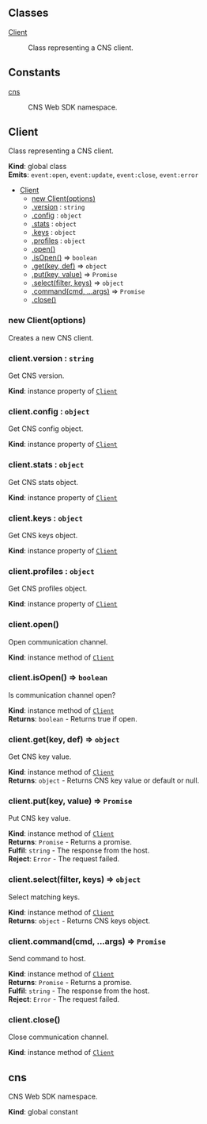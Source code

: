 ## Classes

<dl>
<dt><a href="#Client">Client</a></dt>
<dd><p>Class representing a CNS client.</p>
</dd>
</dl>

## Constants

<dl>
<dt><a href="#cns">cns</a></dt>
<dd><p>CNS Web SDK namespace.</p>
</dd>
</dl>

<a name="Client"></a>

## Client
Class representing a CNS client.

**Kind**: global class  
**Emits**: <code>event:open</code>, <code>event:update</code>, <code>event:close</code>, <code>event:error</code>  

* [Client](#Client)
    * [new Client(options)](#new_Client_new)
    * [.version](#Client+version) : <code>string</code>
    * [.config](#Client+config) : <code>object</code>
    * [.stats](#Client+stats) : <code>object</code>
    * [.keys](#Client+keys) : <code>object</code>
    * [.profiles](#Client+profiles) : <code>object</code>
    * [.open()](#Client+open)
    * [.isOpen()](#Client+isOpen) ⇒ <code>boolean</code>
    * [.get(key, def)](#Client+get) ⇒ <code>object</code>
    * [.put(key, value)](#Client+put) ⇒ <code>Promise</code>
    * [.select(filter, keys)](#Client+select) ⇒ <code>object</code>
    * [.command(cmd, ...args)](#Client+command) ⇒ <code>Promise</code>
    * [.close()](#Client+close)

<a name="new_Client_new"></a>

### new Client(options)
Creates a new CNS client.

<a name="Client+version"></a>

### client.version : <code>string</code>
Get CNS version.

**Kind**: instance property of [<code>Client</code>](#Client)  
<a name="Client+config"></a>

### client.config : <code>object</code>
Get CNS config object.

**Kind**: instance property of [<code>Client</code>](#Client)  
<a name="Client+stats"></a>

### client.stats : <code>object</code>
Get CNS stats object.

**Kind**: instance property of [<code>Client</code>](#Client)  
<a name="Client+keys"></a>

### client.keys : <code>object</code>
Get CNS keys object.

**Kind**: instance property of [<code>Client</code>](#Client)  
<a name="Client+profiles"></a>

### client.profiles : <code>object</code>
Get CNS profiles object.

**Kind**: instance property of [<code>Client</code>](#Client)  
<a name="Client+open"></a>

### client.open()
Open communication channel.

**Kind**: instance method of [<code>Client</code>](#Client)  
<a name="Client+isOpen"></a>

### client.isOpen() ⇒ <code>boolean</code>
Is communication channel open?

**Kind**: instance method of [<code>Client</code>](#Client)  
**Returns**: <code>boolean</code> - Returns true if open.  
<a name="Client+get"></a>

### client.get(key, def) ⇒ <code>object</code>
Get CNS key value.

**Kind**: instance method of [<code>Client</code>](#Client)  
**Returns**: <code>object</code> - Returns CNS key value or default or null.  
<a name="Client+put"></a>

### client.put(key, value) ⇒ <code>Promise</code>
Put CNS key value.

**Kind**: instance method of [<code>Client</code>](#Client)  
**Returns**: <code>Promise</code> - Returns a promise.  
**Fulfil**: <code>string</code> - The response from the host.  
**Reject**: <code>Error</code> - The request failed.  
<a name="Client+select"></a>

### client.select(filter, keys) ⇒ <code>object</code>
Select matching keys.

**Kind**: instance method of [<code>Client</code>](#Client)  
**Returns**: <code>object</code> - Returns CNS keys object.  
<a name="Client+command"></a>

### client.command(cmd, ...args) ⇒ <code>Promise</code>
Send command to host.

**Kind**: instance method of [<code>Client</code>](#Client)  
**Returns**: <code>Promise</code> - Returns a promise.  
**Fulfil**: <code>string</code> - The response from the host.  
**Reject**: <code>Error</code> - The request failed.  
<a name="Client+close"></a>

### client.close()
Close communication channel.

**Kind**: instance method of [<code>Client</code>](#Client)  
<a name="cns"></a>

## cns
CNS Web SDK namespace.

**Kind**: global constant  
